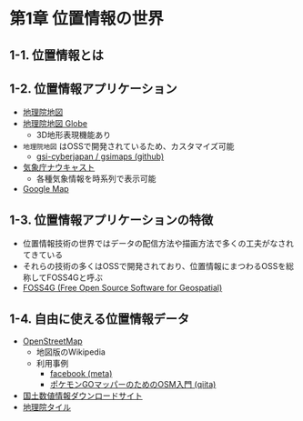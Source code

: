 # 第1章 位置情報の世界

## 1-1. 位置情報とは

## 1-2. 位置情報アプリケーション
- [地理院地図](https://maps.gsi.go.jp)
- [地理院地図 Globe](https://maps.gsi.go.jp/globe/index_globe.html)
  - 3D地形表現機能あり
- `地理院地図` はOSSで開発されているため、カスタマイズ可能
  - [gsi-cyberjapan / gsimaps (github)](https://github.com/gsi-cyberjapan/gsimaps)
- [気象庁ナウキャスト](https://www.jma.go.jp/bosai/nowc)
  - 各種気象情報を時系列で表示可能
- [Google Map](https://www.google.co.jp/maps)

## 1-3. 位置情報アプリケーションの特徴
- 位置情報技術の世界ではデータの配信方法や描画方法で多くの工夫がなされてきている
- それらの技術の多くはOSSで開発されており、位置情報にまつわるOSSを総称してFOSS4Gと呼ぶ
- [FOSS4G (Free Open Source Software for Geospatial)](https://www.osgeo.org/)

## 1-4. 自由に使える位置情報データ
- [OpenStreetMap](https://www.openstreetmap.org/)
  - 地図版のWikipedia
  - 利用事例
    - [facebook (meta)](https://wiki.openstreetmap.org/wiki/Meta_(company))
    - [ポケモンGOマッパーのためのOSM入門 (qiita)](https://qiita.com/nyampire/items/716bd4bf66a092044c85)
- [国土数値情報ダウンロードサイト](https://nlftp.mlit.go.jp/ksj/)
- [地理院タイル](https://maps.gsi.go.jp/development/ichiran.html)
